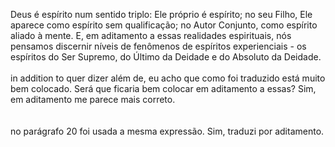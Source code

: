 ﻿Deus é espírito num sentido triplo: Ele próprio é espírito; no seu Filho, Ele aparece como espírito sem qualificação; no Autor Conjunto, como espírito aliado à mente. E, em aditamento a essas realidades espirituais, nós pensamos discernir níveis de fenômenos de espíritos experienciais - os espíritos do Ser Supremo, do Último da Deidade e do Absoluto da Deidade.<BR><BR>in addition to quer dizer além de, eu acho que como foi traduzido está muito bem colocado. Será que ficaria bem colocar em aditamento a essas? Sim, em aditamento me parece mais correto.<BR><BR><BR>no parágrafo 20 foi usada a mesma expressão. Sim, traduzi por aditamento.